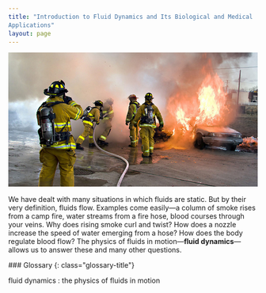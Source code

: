 ```yaml
---
title: "Introduction to Fluid Dynamics and Its Biological and Medical
Applications"
layout: page
---    
```


![Photograph shows a group of firefighters in uniform using a hose to put out a fire that is consuming two cars.](../resources/Figure_13_00_01a_D.jpg "Many fluids are flowing in this scene. Water from the hose and smoke from the fire are visible flows. Less visible are the flow of air and the flow of fluids on the ground and within the people fighting the fire. Explore all types of flow, such as visible, implied, turbulent, laminar, and so on, present in this scene. Make a list and discuss the relative energies involved in the various flows, including the level of confidence in your estimates. (credit: Andrew Magill, Flickr)")

We have dealt with many situations in which fluids are static. But by their very
definition, fluids flow. Examples come easily—a column of smoke rises from a
camp fire, water streams from a fire hose, blood courses through your veins. Why
does rising smoke curl and twist? How does a nozzle increase the speed of water
emerging from a hose? How does the body regulate blood flow? The physics of
fluids in motion—**fluid dynamics**—allows us to answer these and many other
questions.

<div class="glossary" markdown="1">
### Glossary
{: class="glossary-title"}

fluid dynamics
: the physics of fluids in motion

</div>
